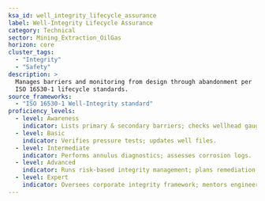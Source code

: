 ```yaml
---
ksa_id: well_integrity_lifecycle_assurance
label: Well-Integrity Lifecycle Assurance
category: Technical
sector: Mining_Extraction_OilGas
horizon: core
cluster_tags:
  - "Integrity"
  - "Safety"
description: >
  Manages barriers and monitoring from design through abandonment per
  ISO 16530-1 lifecycle standards.
source_frameworks:
  - "ISO 16530-1 Well-Integrity standard"
proficiency_levels:
  - level: Awareness
    indicator: Lists primary & secondary barriers; checks wellhead gauges.
  - level: Basic
    indicator: Verifies pressure tests; updates well files.
  - level: Intermediate
    indicator: Performs annulus diagnostics; assesses corrosion logs.
  - level: Advanced
    indicator: Runs risk-based integrity management; plans remediation.
  - level: Expert
    indicator: Oversees corporate integrity framework; mentors engineers; interfaces with regulators.
---
```


